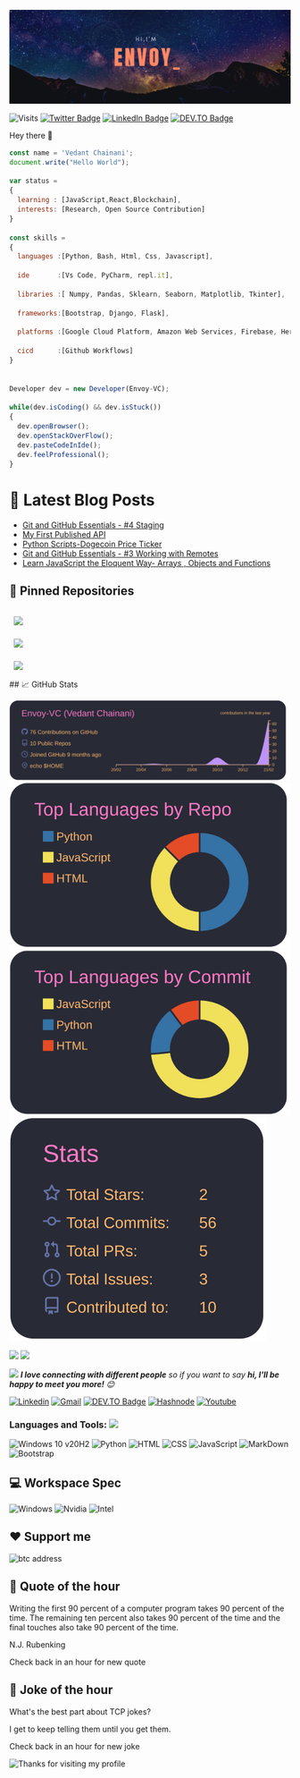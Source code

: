 [![Envoy_'s GitHub Banner](./assets/banner.png)](https://envoy1084.hashnode.dev/)

![Visits](http://estruyf-github.azurewebsites.net/api/VisitorHit?user=Envoy-VC&repo=Envoy-VC-visitors-badge&countColorcountColor&countColor=%237B1E7A)
[![Twitter Badge](https://img.shields.io/badge/Twitter-Profile-informational?style=flat&logo=twitter&logoColor=white&color=1CA2F1)](https://twitter.com/Envoy_1084)
[![LinkedIn Badge](https://img.shields.io/badge/LinkedIn-Profile-informational?style=flat&logo=linkedin&logoColor=white&color=0D76A8)](https://www.linkedin.com/in/vedant-chainani/)
[![DEV.TO Badge](https://img.shields.io/badge/DEV.TO-%230A0A0A.svg?&style=for-the-badge&logo=dev-dot-to&logoColor=white)](https://dev.to/envoy_)

Hey there 👋

```js
const name = 'Vedant Chainani';
document.write("Hello World");

var status = 
{ 
  learning : [JavaScript,React,Blockchain],
  interests: [Research, Open Source Contribution]
}

const skills = 
{
  languages :[Python, Bash, Html, Css, Javascript],
  
  ide       :[Vs Code, PyCharm, repl.it],
  
  libraries :[ Numpy, Pandas, Sklearn, Seaborn, Matplotlib, Tkinter],
  
  frameworks:[Bootstrap, Django, Flask],
  
  platforms :[Google Cloud Platform, Amazon Web Services, Firebase, Heroku, Vercel],
  
  cicd      :[Github Workflows]
}


Developer dev = new Developer(Envoy-VC);

while(dev.isCoding() && dev.isStuck())  
{
  dev.openBrowser();
  dev.openStackOverFlow();
  dev.pasteCodeInIde();
  dev.feelProfessional();
}
```
# 📩 Latest Blog Posts

<!-- BLOG-POST-LIST:START -->
- [Git and GitHub Essentials - #4 Staging](https://envoy1084.hashnode.dev/4-staging)
- [My First Published API](https://envoy1084.hashnode.dev/techcrunch-unofficial-api)
- [Python Scripts-Dogecoin Price Ticker](https://envoy1084.hashnode.dev/dogecoin-price-ticker)
- [Git and GitHub Essentials - #3 Working with Remotes](https://envoy1084.hashnode.dev/git-and-github-essentials-3-working-with-remotes)
- [Learn JavaScript the Eloquent Way- Arrays , Objects and Functions](https://envoy1084.hashnode.dev/arrays-objects-and-functions)
<!-- BLOG-POST-LIST:END --> 

## 📌 Pinned Repositories

<a href="https://github.com/Envoy-VC/Python-Scripts">
  <img align="center" style="margin:1rem 0.5rem" src="https://github-readme-stats.vercel.app/api/pin/?username=Envoy-VC&repo=Python-Scripts&title_color=ffffff&text_color=c9cacc&icon_color=4AB197&bg_color=1A2B34" />
</a>

<br>

<a href="https://github.com/Envoy-VC/Learn-JavaScript">
  <img align="center" style="margin:0.5rem" src="https://github-readme-stats.vercel.app/api/pin/?username=Envoy-VC&repo=Learn-JavaScript&title_color=ffffff&text_color=c9cacc&icon_color=4AB197&bg_color=1A2B34" />
</a>

<br>
<a href="https://github.com/Envoy-VC/Badges-for-GitHub">
  <img align="center" style="margin:1rem 0.5rem" src="https://github-readme-stats.vercel.app/api/pin/?username=Envoy-VC&repo=Badges-for-GitHub&title_color=ffffff&text_color=c9cacc&icon_color=4AB197&bg_color=1A2B34" />
</a>

<br>
## 📈 GitHub Stats

<a href="https://github.com/Envoy-VC/Envoy-VC"><img src="./profile-summary-card-output/dracula/0-profile-details.svg" alt="Stats" align=center/></a>
<a href="https://github.com/Envoy-VC/Envoy-VC"><img src="./profile-summary-card-output/dracula/1-repos-per-language.svg" alt="Stats" align=center/></a>
<a href="https://github.com/Envoy-VC/Envoy-VC"><img src="./profile-summary-card-output/dracula/2-most-commit-language.svg" alt="Stats" align=center/></a>
<a href="https://github.com/Envoy-VC/Envoy-VC"><img src="./profile-summary-card-output/dracula/3-stats.svg" alt="Stats" align=center/></a>

<a href="https://wakatime.com"><img src="https://wakatime.com/share/@envoy/08947c0c-d7f7-4ef3-855b-b6687f44df6c.png" /></a>
<a href="https://wakatime.com"><img src="https://wakatime.com/share/@envoy/c6823c8e-c74a-47b0-bd13-005bc951e1f5.png" /></a>


<img src="https://media.giphy.com/media/LnQjpWaON8nhr21vNW/giphy.gif" width="40"> <em><b>I love connecting with different people</b> so if you want to say <b>hi, I'll be happy to meet you more!</b> :blush:</em>

<!-- Your badges -->
[![Linkedin](https://img.shields.io/badge/-Envoy_1084-blue?style=flat&logo=Linkedin&logoColor=white)](https://www.linkedin.com/in/vedant-chainani)
[![Gmail](https://img.shields.io/badge/-envoy1084-c14438?style=flat&logo=Gmail&logoColor=white)](mailto:envoy1084@gmail.com)
[![DEV.TO Badge](https://img.shields.io/badge/DEV.TO-%230A0A0A.svg?&style=for-the-badge&logo=dev-dot-to&logoColor=white)](https://dev.to/envoy_)
[![Hashnode](https://img.shields.io/badge/Hashnode-2962FF?style=for-the-badge&logo=hashnode&logoColor=white)](https://envoy1084.hashnode.dev/)
[![Youtube](https://img.shields.io/badge/YouTube-FF0000?style=for-the-badge&logo=youtube&logoColor=white)](https://www.youtube.com/channel/UC78DzAGJBqa8hds6LQ7G5fQ)

### Languages and Tools: <img src="https://media.giphy.com/media/WUlplcMpOCEmTGBtBW/giphy.gif" width="30">

![Windows 10 v20H2](https://img.shields.io/badge/Windows-0078D6?style=for-the-badge&logo=windows&logoColor=white)
![Python](https://img.shields.io/badge/Python-3776AB?style=for-the-badge&logo=python&logoColor=white)
![HTML](https://img.shields.io/badge/HTML-239120?style=for-the-badge&logo=html5&logoColor=white)
![CSS](https://img.shields.io/badge/CSS-239120?&style=for-the-badge&logo=css3&logoColor=white)
![JavaScript](https://img.shields.io/badge/JavaScript-F7DF1E?style=for-the-badge&logo=javascript&logoColor=black)
![MarkDown](https://img.shields.io/badge/Markdown-000000?style=for-the-badge&logo=markdown&logoColor=white)
![Bootstrap](https://img.shields.io/badge/Bootstrap-563D7C?style=for-the-badge&logo=bootstrap&logoColor=white)

## 💻 Workspace Spec

![Windows](https://img.shields.io/badge/Windows-v_20H2-0078D6?style=for-the-badge&logo=windows&logoColor=white)
![Nvidia](https://img.shields.io/badge/NVIDIA-GTX1650-76B900?style=for-the-badge&logo=nvidia&logoColor=white)
![Intel](https://img.shields.io/badge/Intel-Core_i5_9th-0071C5?style=for-the-badge&logo=intel&logoColor=white)

## ❤ Support me
![btc address](https://img.shields.io/badge/BTC-bc1q832u7flm5uylpqq68ehrxwfqyfq9tgmln8pg9d-76B900?style=for-the-badge)

## 📣 Quote of the hour
<p>Writing the first 90 percent of a computer program takes 90 percent of the time. The remaining ten percent also takes 90 percent of the time and the final touches also take 90 percent of the time.</p>

<p>N.J. Rubenking</p>

Check back in an hour for new quote

## 📣 Joke of the hour

<p>What's the best part about TCP jokes?</p>
<p>I get to keep telling them until you get them.</p>


Check back in an hour for new joke


<img height="120" alt="Thanks for visiting my profile" width="100%" src="https://github.com/dibyendu415/dibyendu415/blob/master/marquee.svg" />
